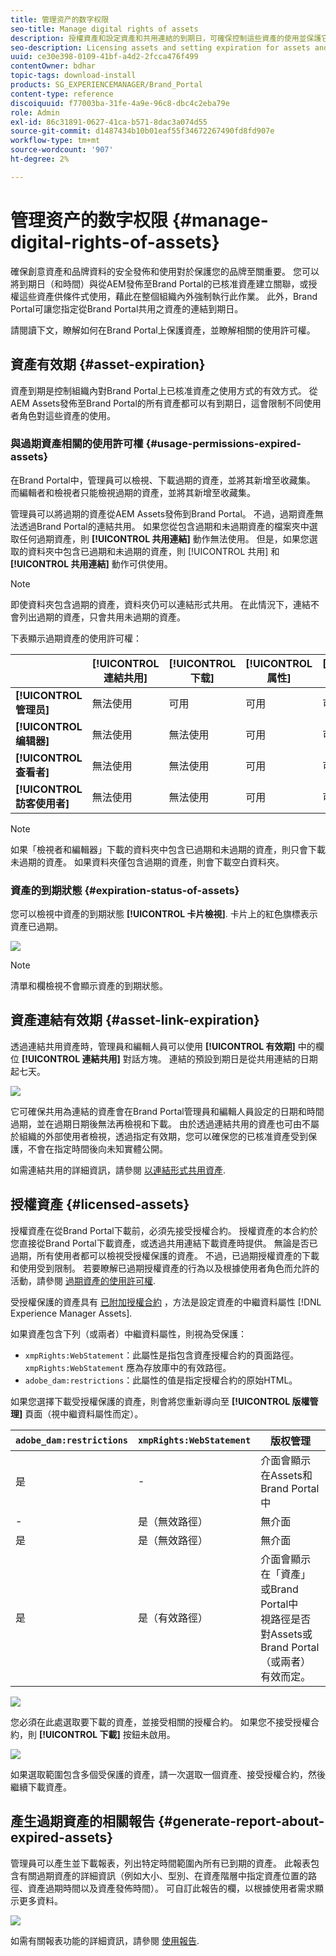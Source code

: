 ```yaml
---
title: 管理资产的数字权限
seo-title: Manage digital rights of assets
description: 授權資產和設定資產和共用連結的到期日，可確保控制這些資產的使用並保護它們。
seo-description: Licensing assets and setting expiration for assets and shared links ensure controlled usage of these assets and safeguard them.
uuid: ce30e398-0109-41bf-a4d2-2fcca476f499
contentOwner: bdhar
topic-tags: download-install
products: SG_EXPERIENCEMANAGER/Brand_Portal
content-type: reference
discoiquuid: f77003ba-31fe-4a9e-96c8-dbc4c2eba79e
role: Admin
exl-id: 86c31891-0627-41ca-b571-8dac3a074d55
source-git-commit: d1487434b10b01eaf55f34672267490fd8fd907e
workflow-type: tm+mt
source-wordcount: '907'
ht-degree: 2%

---
```


# 管理资产的数字权限 {#manage-digital-rights-of-assets}

確保創意資產和品牌資料的安全發佈和使用對於保護您的品牌至關重要。 您可以將到期日（和時間）與從AEM發佈至Brand Portal的已核准資產建立關聯，或授權這些資產供條件式使用，藉此在整個組織內外強制執行此作業。 此外，Brand Portal可讓您指定從Brand Portal共用之資產的連結到期日。

請閱讀下文，瞭解如何在Brand Portal上保護資產，並瞭解相關的使用許可權。

## 資產有效期 {#asset-expiration}

資產到期是控制組織內對Brand Portal上已核准資產之使用方式的有效方式。 從AEM Assets發佈至Brand Portal的所有資產都可以有到期日，這會限制不同使用者角色對這些資產的使用。

### 與過期資產相關的使用許可權 {#usage-permissions-expired-assets}

在Brand Portal中，管理員可以檢視、下載過期的資產，並將其新增至收藏集。 而編輯者和檢視者只能檢視過期的資產，並將其新增至收藏集。

管理員可以將過期的資產從AEM Assets發佈到Brand Portal。 不過，過期資產無法透過Brand Portal的連結共用。 如果您從包含過期和未過期資產的檔案夾中選取任何過期資產，則 **[!UICONTROL 共用連結]** 動作無法使用。 但是，如果您選取的資料夾中包含已過期和未過期的資產，則 [!UICONTROL 共用] 和 **[!UICONTROL 共用連結]** 動作可供使用。

>[!NOTE]
>
>即使資料夾包含過期的資產，資料夾仍可以連結形式共用。 在此情況下，連結不會列出過期的資產，只會共用未過期的資產。

下表顯示過期資產的使用許可權：

|  | **[!UICONTROL 連結共用]** | **[!UICONTROL 下载]** | **[!UICONTROL 属性]** | **[!UICONTROL 新增至集合]** | **[!UICONTROL 删除]** |
|---|---|---|---|---|---|
| **[!UICONTROL 管理员]** | 無法使用 | 可用 | 可用 | 可用 | 可用 |
| **[!UICONTROL 编辑器]** | 無法使用 | 無法使用 | 可用 | 可用 | 無法使用 |
| **[!UICONTROL 查看者]** | 無法使用 | 無法使用 | 可用 | 可用 | 無法使用 |
| **[!UICONTROL 訪客使用者]** | 無法使用 | 無法使用 | 可用 | 可用 | 無法使用 |

>[!NOTE]
>
>如果「檢視者和編輯器」下載的資料夾中包含已過期和未過期的資產，則只會下載未過期的資產。 如果資料夾僅包含過期的資產，則會下載空白資料夾。

### 資產的到期狀態 {#expiration-status-of-assets}

您可以檢視中資產的到期狀態 **[!UICONTROL 卡片檢視]**. 卡片上的紅色旗標表示資產已過期。

![](assets/expired_assets_cardview.png)

>[!NOTE]
>
>清單和欄檢視不會顯示資產的到期狀態。

## 資產連結有效期 {#asset-link-expiration}

透過連結共用資產時，管理員和編輯人員可以使用 **[!UICONTROL 有效期]** 中的欄位 **[!UICONTROL 連結共用]** 對話方塊。 連結的預設到期日是從共用連結的日期起七天。

![](assets/asset-link-sharing.png)

它可確保共用為連結的資產會在Brand Portal管理員和編輯人員設定的日期和時間過期，並在過期日期後無法再檢視和下載。 由於透過連結共用的資產也可由不屬於組織的外部使用者檢視，透過指定有效期，您可以確保您的已核准資產受到保護，不會在指定時間後向未知實體公開。

如需連結共用的詳細資訊，請參閱 [以連結形式共用資產](../using/brand-portal-link-share.md).

## 授權資產 {#licensed-assets}

授權資產在從Brand Portal下載前，必須先接受授權合約。 授權資產的本合約於您直接從Brand Portal下載資產，或透過共用連結下載資產時提供。 無論是否已過期，所有使用者都可以檢視受授權保護的資產。 不過，已過期授權資產的下載和使用受到限制。 若要瞭解已過期授權資產的行為以及根據使用者角色而允許的活動，請參閱 [過期資產的使用許可權](../using/manage-digital-rights-of-assets.md#usage-permissions-expired-assets).

受授權保護的資產具有 [已附加授權合約](https://experienceleague.adobe.com/docs/experience-manager-65/assets/administer/drm.html) ，方法是設定資產的中繼資料屬性 [!DNL Experience Manager Assets].

如果資產包含下列（或兩者）中繼資料屬性，則視為受保護：

* `xmpRights:WebStatement`：此屬性是指包含資產授權合約的頁面路徑。 `xmpRights:WebStatement` 應為存放庫中的有效路徑。
* `adobe_dam:restrictions`：此屬性的值是指定授權合約的原始HTML。


如果您選擇下載受授權保護的資產，則會將您重新導向至 **[!UICONTROL 版權管理]** 頁面（視中繼資料屬性而定）。

| `adobe_dam:restrictions` | `xmpRights:WebStatement` | 版权管理 |
| --- | --- | --- |
| 是 | - | 介面會顯示在Assets和Brand Portal中 |
| - | 是（無效路徑） | 無介面 |
| 是 | 是（無效路徑） | 無介面 |
| 是 | 是（有效路徑） | 介面會顯示在「資產」或Brand Portal中 </br> 視路徑是否對Assets或Brand Portal （或兩者）有效而定。 |

![](assets/asset-copyright-mgmt.png)

您必須在此處選取要下載的資產，並接受相關的授權合約。 如果您不接受授權合約，則 **[!UICONTROL 下載]** 按鈕未啟用。

![](assets/licensed-asset-download-2.png)

如果選取範圍包含多個受保護的資產，請一次選取一個資產、接受授權合約，然後繼續下載資產。

## 產生過期資產的相關報告 {#generate-report-about-expired-assets}

管理員可以產生並下載報表，列出特定時間範圍內所有已到期的資產。 此報表包含有關過期資產的詳細資訊（例如大小、型別、在資產階層中指定資產位置的路徑、資產過期時間以及資產發佈時間）。 可自訂此報告的欄，以根據使用者需求顯示更多資料。

![](assets/assets-expired.png)

如需有關報表功能的詳細資訊，請參閱 [使用報告](../using/brand-portal-reports.md#work-with-reports).
